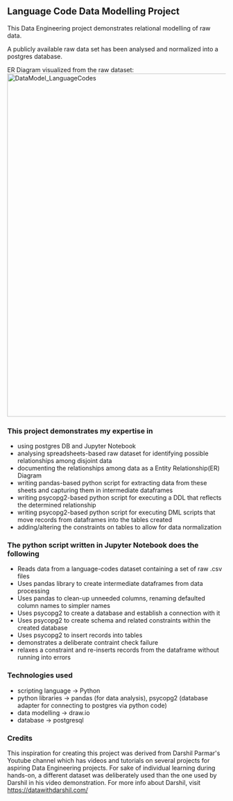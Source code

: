 ## Language Code Data Modelling Project

This Data Engineering project demonstrates relational modelling of raw data.

A publicly available raw data set has been analysed and normalized into a postgres database.


ER Diagram visualized from the raw dataset:
<img width="791" alt="DataModel_LanguageCodes" src="https://github.com/coder-gagan/language-codes-modelling/assets/141386400/77e673a1-f068-465c-8094-f9e4fc650cea">


### This project demonstrates my expertise in
- using postgres DB and Jupyter Notebook
- analysing spreadsheets-based raw dataset for identifying possible relationships among disjoint data
- documenting the relationships among data as a Entity Relationship(ER) Diagram
- writing pandas-based python script for extracting data from these sheets and capturing them in intermediate dataframes
- writing psycopg2-based python script for executing a DDL that reflects the determined relationship
- writing psycopg2-based python script for executing DML scripts that move records from dataframes into the tables created
- adding/altering the constraints on tables to allow for data normalization


### The python script written in Jupyter Notebook does the following
- Reads data from a language-codes dataset containing a set of raw .csv files
- Uses pandas library to create intermediate dataframes from data processing
- Uses pandas to clean-up unneeded columns, renaming defaulted column names to simpler names
- Uses psycopg2 to create a database and establish a connection with it
- Uses psycopg2 to create schema and related constraints within the created database
- Uses psycopg2 to insert records into tables
- demonstrates a deliberate contraint check failure
- relaxes a constraint and re-inserts records from the dataframe without running into errors


### Technologies used
- scripting language -> Python
- python libraries -> pandas (for data analysis), psycopg2 (database adapter for connecting to postgres via python code)
- data modelling -> draw.io
- database -> postgresql


### Credits
This inspiration for creating this project was derived from Darshil Parmar's Youtube channel which has videos and tutorials on several projects for aspiring Data Engineering projects. For sake of individual learning during hands-on, a different dataset was deliberately used than the one used by Darshil in his video demonstration. For more info about Darshil, visit https://datawithdarshil.com/
